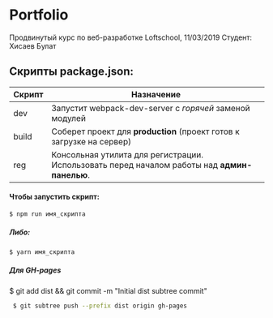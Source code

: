 # Portfolio
Продвинутый курс по веб-разработке Loftschool, 11/03/2019
Студент: Хисаев Булат

## Скрипты package.json:

| Скрипт | Назначение |
| ------ | ------ |
| dev | Запустит webpack-dev-server с _горячей_ заменой модулей |
| build | Соберет проект для **production** (проект готов к загрузке на сервер) |
| reg | Консольная утилита для регистрации. Использовать перед началом работы над **админ-панелью**. |

#### Чтобы запустить скрипт:
```sh
$ npm run имя_скрипта
```

##### Либо:
```sh
$ yarn имя_скрипта
```

##### Для GH-pages
 $ git add dist && git commit -m "Initial dist subtree commit"
```sh
 $ git subtree push --prefix dist origin gh-pages
